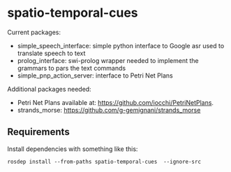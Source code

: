 # spatio-temporal-cues

Current packages:
- simple_speech_interface: simple python interface to Google asr used to translate speech to text
- prolog_interface: swi-prolog wrapper needed to implement the grammars to pars the text commands
- simple_pnp_action_server: interface to Petri Net Plans

Additional packages needed:
- Petri Net Plans available at: https://github.com/iocchi/PetriNetPlans. 
- strands_morse: https://github.com/g-gemignani/strands_morse



## Requirements

Install dependencies with something like this:

`rosdep install --from-paths spatio-temporal-cues  --ignore-src`
